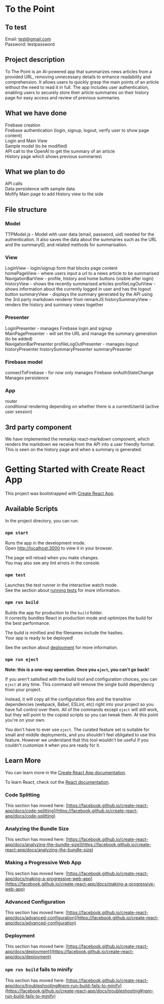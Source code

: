 # To the Point
## To test
Email: test@gmail.com\
Password: testpassword

## Project description
To The Point is an AI-powered app that summarizes news articles from a provided URL, removing unnecessary details to enhance readability and comprehension. It allows users to quickly grasp the main points of an article without the need to read it in full. The app includes user authentication, enabling users to securely store their article summaries on their history page for easy access and review of previous summaries.

## What we have done
Firebase creation\
Firebase authentication (login, signup, logout, verify user to show page content)\
Login and Main View\
Sample model (to be modified)\
API call to the OpenAI to get the summary of an article\
History page which shows previous summaries\

## What we plan to do
API calls\
Data persistence with sample data\
Mofify Main page to add History view to the side

## File structure
### Model
TTPModel.js - Model with user data (email, password, uid) needed for the authentication. It also saves the data about the summaries such as the URL and the summaryID, and related methods for summarisation.
### View
LoginView - login/signup form that blocks page content\
homePageView - where users input a url to a news article to be summarised\
NavigationBarView - profile, history and home buttons (visible after login)
historyView - shows the recently summarised articles
profileLogOutView - shows information about the currently logged in user and has the logout button
summaryView - displays the summary generated by the API using the 3rd party markdown renderer from remarkJS
historySummaryView - renders the history and summary views together
### Presenter
LoginPresenter - manages Firebase login and signup\
MainPagePresenter - will set the URL and manage the summary generation (to be added)\
NavigationBarPresenter
profileLogOutPresenter - manages logout
historyPresenter
historySummaryPresenter
summaryPresenter

### Firebase model
connectToFirebase - for now only manages Firebase onAuthStateChange\
Manages persistence
### App
router\
conditional rendering depending on whether there is a currentUserId (active user session)

## 3rd party component
We have implemented the remarkjs react-markdown component, which renders the markdown we receive from the API into a user friendly format. This is seen on the history page and when a summary is generated.


# Getting Started with Create React App

This project was bootstrapped with [Create React App](https://github.com/facebook/create-react-app).

## Available Scripts

In the project directory, you can run:

### `npm start`

Runs the app in the development mode.\
Open [http://localhost:3000](http://localhost:3000) to view it in your browser.

The page will reload when you make changes.\
You may also see any lint errors in the console.

### `npm test`

Launches the test runner in the interactive watch mode.\
See the section about [running tests](https://facebook.github.io/create-react-app/docs/running-tests) for more information.

### `npm run build`

Builds the app for production to the `build` folder.\
It correctly bundles React in production mode and optimizes the build for the best performance.

The build is minified and the filenames include the hashes.\
Your app is ready to be deployed!

See the section about [deployment](https://facebook.github.io/create-react-app/docs/deployment) for more information.

### `npm run eject`

**Note: this is a one-way operation. Once you `eject`, you can't go back!**

If you aren't satisfied with the build tool and configuration choices, you can `eject` at any time. This command will remove the single build dependency from your project.

Instead, it will copy all the configuration files and the transitive dependencies (webpack, Babel, ESLint, etc) right into your project so you have full control over them. All of the commands except `eject` will still work, but they will point to the copied scripts so you can tweak them. At this point you're on your own.

You don't have to ever use `eject`. The curated feature set is suitable for small and middle deployments, and you shouldn't feel obligated to use this feature. However we understand that this tool wouldn't be useful if you couldn't customize it when you are ready for it.

## Learn More

You can learn more in the [Create React App documentation](https://facebook.github.io/create-react-app/docs/getting-started).

To learn React, check out the [React documentation](https://reactjs.org/).

### Code Splitting

This section has moved here: [https://facebook.github.io/create-react-app/docs/code-splitting](https://facebook.github.io/create-react-app/docs/code-splitting)

### Analyzing the Bundle Size

This section has moved here: [https://facebook.github.io/create-react-app/docs/analyzing-the-bundle-size](https://facebook.github.io/create-react-app/docs/analyzing-the-bundle-size)

### Making a Progressive Web App

This section has moved here: [https://facebook.github.io/create-react-app/docs/making-a-progressive-web-app](https://facebook.github.io/create-react-app/docs/making-a-progressive-web-app)

### Advanced Configuration

This section has moved here: [https://facebook.github.io/create-react-app/docs/advanced-configuration](https://facebook.github.io/create-react-app/docs/advanced-configuration)

### Deployment

This section has moved here: [https://facebook.github.io/create-react-app/docs/deployment](https://facebook.github.io/create-react-app/docs/deployment)

### `npm run build` fails to minify

This section has moved here: [https://facebook.github.io/create-react-app/docs/troubleshooting#npm-run-build-fails-to-minify](https://facebook.github.io/create-react-app/docs/troubleshooting#npm-run-build-fails-to-minify)
